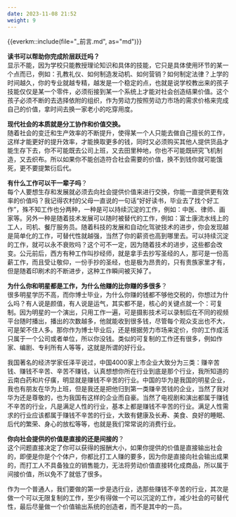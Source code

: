 ```yaml
---
date: 2023-11-08 21:52
weight: 9
---
```


{{everkm::include(file="_前言.md", as="md")}}

**读书可以帮助你完成阶层跃迁吗？**   
显示不能，因为学校只能教授理论知识和具体的技能，它只是具体使用环节的某一个点而已，例如：孔教礼仪、如何制造发动机、如何营销？如何制定法律？上学的时间越久，你的专业就越专精，越发是一个稳定的点，也就是说学校教出来的孩子技能仅仅是某一个零件，必须衔接到某一个系统上才能对社会创造结果价值。这个孩子必须不断的去选择依附的组织，作为劳动力按照劳动力市场的需求价格来完成自己的价值，拿时间去换一家老小的吃穿用度。

**现代社会的本质就是分工协作和价值交换。**   
随着社会的变迁和生产效率的不断提升，使得某一个人只能去做自己擅长的工作，这样才能更好的提升效率，才能换取更多的钱，同时又必须购买其他人提供货品才能生存下去，你不可能既去公司上班，又去田里种地，你也不可能既研究飞机制造，又去织布。所以如果你不能创造符合社会需要的价值，换不到钱你就可能饿死，更不要提繁衍后代。

**有什么工作可以干一辈子吗**？  
每个人要想生存和发展就必须去向社会提供价值来进行交换，你能一直提供更有效率的价值吗？我记得农村的父母一直说的一句话“好好读书，毕业去了找个好工作”，殊不知工作也分两种，一种是可以持续沉淀的工作，例如：中医、律师、画家等。另外一种是随着技术发展可以随时被替代的工作，例如：富士康流水线上的工人，司机、餐厅服务员。随着科技的发展和自动化驾驶技术的进步，你会发现越是简单化的工作，可替代性就越强，当然了你的薪资也高到哪里去。可以持续沉淀的工作，就可以永不衰败吗？这个可不一定，因为随着技术的进步，这些都会改变。公元前后，西方有种工作叫抄经师，就是拿手去抄写圣经的人，那可是一份高薪工作，而且受让敬仰，一份手抄的圣经，也是极为昂贵的，只有贵族家里才有，但是随着印刷术的不断进步，这种工作瞬间被灭掉了。

**为什么你和明星都是工作，为什么他赚的比你赚的多很多**？  
很多明星学历不高，而你博士毕业，为什么你赚的钱都不够他交税的，你想过为什么吗？有人说是颜值，有人说是运气，其实都不是，核心的关键点就一个：可复制。因为明星的一个演出，只用工作一遍，可是摄影技术可以录制后在不同的视频平台随时播出，播出的次数越多，他就能收到很多钱，尽管每个观众支出也不大，可是架不住人多。那你作为博士毕业后，还是根据劳力市场来定价，你的工作成活只属于一个公司或者单位，所以你没钱。类似的可复制的工作还有很多，例如作家、编剧、专利所有人等等，这就是所谓的好行业。

我国著名的经济学家任泽平说过，中国4000家上市企业大致分为三类：赚辛苦钱、赚钱不辛苦、辛苦不赚钱，认真想想你所在行业到底是那个行业，我所知道的云南白药和片仔癀，明显就是赚钱不辛苦的行业。中国的华为是我国的明星企业，我也有朋友在华为上班，但是我还是把他归到第一类赚辛苦钱的企业，当然了我对华为还是尊敬的，也为我国有这样的企业而自豪。当然了电视剧和演出都属于赚钱不辛苦的行业，凡是满足人性的行业，基本上都是赚钱不辛苦的行业。满足人性需求的行业应该都属于赚钱不辛苦的行业，大致有健康及长寿、美食、良好的睡眠、后代的繁荣、身心的放松等等，也就是我们常常说的消费行业。

**你向社会提供的价值是直接的还是间接的**？  
这个问题直接决定了你可以获得的报酬大小，如果你提供的价值是直接输出社会的，即便是你是个个体户，你都比打工人赚的要多，因为你是直接向社会输出成果的，而打工人不具备独立的销售能力，无法将劳动价值直接转化成商品，所以属于间接价值，所以免不了就低了很多。

作为一个普通人，我们要做的第一步是选行业，选那些赚钱不辛苦的行业，其次是做一个可以无限复制的工作，至少有得做一个可以沉淀的工作，减少社会的可替代性，最后尽量做一个价值输出系统的创造者，而不是其中的一员。